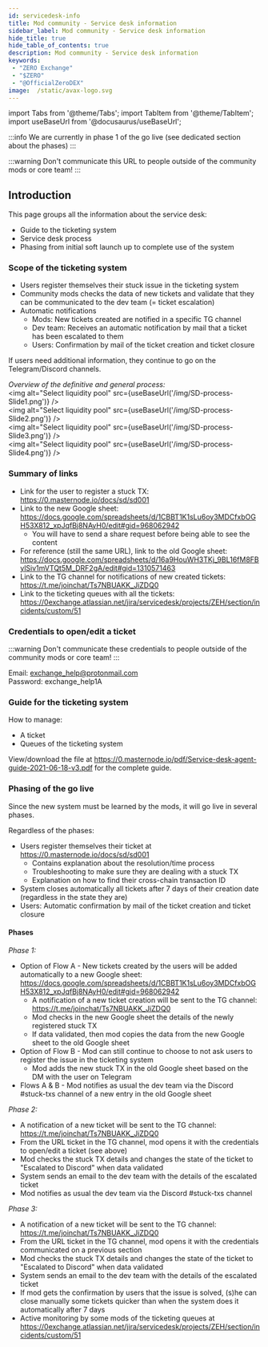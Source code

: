 ```yaml
---
id: servicedesk-info
title: Mod community - Service desk information
sidebar_label: Mod community - Service desk information
hide_title: true
hide_table_of_contents: true
description: Mod community - Service desk information
keywords:
 - "ZERO Exchange"
 - "$ZERO"
 - "@OfficialZeroDEX"
image:  /static/avax-logo.svg
---
```



import Tabs from '@theme/Tabs';
import TabItem from '@theme/TabItem';
import useBaseUrl from '@docusaurus/useBaseUrl';

:::info
We are currently in phase 1 of the go live (see dedicated section about the phases)
:::

:::warning
Don't communicate this URL to people outside of the community mods or core team!
:::

## Introduction

This page groups all the information about the service desk:
* Guide to the ticketing system
* Service desk process 
* Phasing from initial soft launch up to complete use of the system

### Scope of the ticketing system

* Users register themselves their stuck issue in the ticketing system
* Community mods checks the data of new tickets and validate that they can be communicated to the dev team (= ticket escalation)
* Automatic notifications
  * Mods: New tickets created are notified in a specific TG channel 
  * Dev team: Receives an automatic notification by mail that a ticket has been escalated to them
  * Users: Confirmation by mail of the ticket creation and ticket closure  

If users need additional information, they continue to go on the Telegram/Discord channels.

_Overview of the definitive and general process:_  
<img alt="Select liquidity pool" src={useBaseUrl('/img/SD-process-Slide1.png')} />  
<img alt="Select liquidity pool" src={useBaseUrl('/img/SD-process-Slide2.png')} />  
<img alt="Select liquidity pool" src={useBaseUrl('/img/SD-process-Slide3.png')} />  
<img alt="Select liquidity pool" src={useBaseUrl('/img/SD-process-Slide4.png')} />  


### Summary of links

* Link for the user to register a stuck TX: https://0.masternode.io/docs/sd/sd001
* Link to the new Google sheet: https://docs.google.com/spreadsheets/d/1CBBT1K1sLu6oy3MDCfxbOGH53X812_xpJqfBj8NAyH0/edit#gid=968062942
    * You will have to send a share request before being able to see the content   
* For reference (still the same URL), link to the old Google sheet: https://docs.google.com/spreadsheets/d/16a9HouWH3TKj_9BL16fM8FBylSiv1mVTQt5M_DRF2gA/edit#gid=1310571463
* Link to the TG channel for notifications of new created tickets: https://t.me/joinchat/Ts7NBUAKK_JiZDQ0 
* Link to the ticketing queues with all the tickets: https://0exchange.atlassian.net/jira/servicedesk/projects/ZEH/section/incidents/custom/51

### Credentials to open/edit a ticket

:::warning
Don't communicate these credentials to people outside of the community mods or core team!
:::

Email: exchange_help@protonmail.com  
Password: exchange_help1A


### Guide for the ticketing system

How to manage:
* A ticket
* Queues of the ticketing system

View/download the file at https://0.masternode.io/pdf/Service-desk-agent-guide-2021-06-18-v3.pdf for the complete guide.

### Phasing of the go live

Since the new system must be learned by the mods, it will go live in several phases.

Regardless of the phases:
* Users register themselves their ticket at https://0.masternode.io/docs/sd/sd001 
  * Contains explanation about the resolution/time process
  * Troubleshooting to make sure they are dealing with a stuck TX
  * Explanation on how to find their cross-chain transaction ID
* System closes automatically all tickets after 7 days of their creation date (regardless in the state they are)
* Users: Automatic confirmation by mail of the ticket creation and ticket closure  

#### Phases

_Phase 1:_ 
* Option of Flow A - New tickets created by the users will be added automatically to a new Google sheet: https://docs.google.com/spreadsheets/d/1CBBT1K1sLu6oy3MDCfxbOGH53X812_xpJqfBj8NAyH0/edit#gid=968062942
  * A notification of a new ticket creation will be sent to the TG channel: https://t.me/joinchat/Ts7NBUAKK_JiZDQ0 
  * Mod checks in the new Google sheet the details of the newly registered stuck TX
  * If data validated, then mod copies the data from the new Google sheet to the old Google sheet
* Option of Flow B - Mod can still continue to choose to not ask users to register the issue in the ticketing system 
  * Mod adds the new stuck TX in the old Google sheet based on the DM with the user on Telegram
* Flows A & B - Mod notifies as usual the dev team via the Discord #stuck-txs channel of a new entry in the old Google sheet 

_Phase 2:_
* A notification of a new ticket will be sent to the TG channel: https://t.me/joinchat/Ts7NBUAKK_JiZDQ0 
* From the URL ticket in the TG channel, mod opens it with the credentials to open/edit a ticket (see above)
* Mod checks the stuck TX details and changes the state of the ticket to "Escalated to Discord" when data validated
* System sends an email to the dev team with the details of the escalated ticket
* Mod notifies as usual the dev team via the Discord #stuck-txs channel 

_Phase 3:_
* A notification of a new ticket will be sent to the TG channel: https://t.me/joinchat/Ts7NBUAKK_JiZDQ0 
* From the URL ticket in the TG channel, mod opens it with the credentials communicated on a previous section
* Mod checks the stuck TX details and changes the state of the ticket to "Escalated to Discord" when data validated
* System sends an email to the dev team with the details of the escalated ticket
* If mod gets the confirmation by users that the issue is solved, (s)he can close manually some tickets quicker than when the system does it automatically after 7 days 
* Active monitoring by some mods of the ticketing queues at https://0exchange.atlassian.net/jira/servicedesk/projects/ZEH/section/incidents/custom/51
